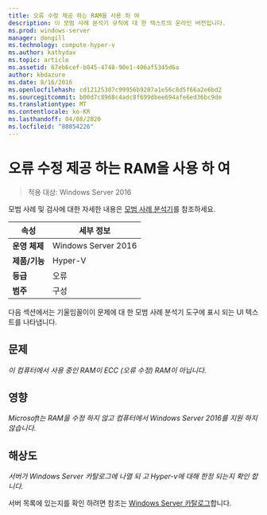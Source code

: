 ```yaml
---
title: 오류 수정 제공 하는 RAM을 사용 하 여
description: 이 모범 사례 분석기 규칙에 대 한 텍스트의 온라인 버전입니다.
ms.prod: windows-server
manager: dongill
ms.technology: compute-hyper-v
ms.author: kathydav
ms.topic: article
ms.assetid: 67eb6cef-b045-4748-90e1-406af5345d6a
author: kbdazure
ms.date: 8/16/2016
ms.openlocfilehash: cd12125307c99956b9207a1e56c8d5f66a2e6bd2
ms.sourcegitcommit: b00d7c8968c4adc8f699dbee694afe6ed36bc9de
ms.translationtype: MT
ms.contentlocale: ko-KR
ms.lasthandoff: 04/08/2020
ms.locfileid: "80854226"
---
```

# <a name="use-ram-that-provides-error-correction"></a>오류 수정 제공 하는 RAM을 사용 하 여

>적용 대상: Windows Server 2016

모범 사례 및 검사에 대한 자세한 내용은 [모범 사례 분석기](https://go.microsoft.com/fwlink/?LinkId=122786)를 참조하세요.  
  
|속성|세부 정보|  
|-|-|  
|**운영 체제**|Windows Server 2016|  
|**제품/기능**|Hyper-V|  
|**등급**|오류|  
|**범주**|구성|  
  
다음 섹션에서는 기울임꼴이이 문제에 대 한 모범 사례 분석기 도구에 표시 되는 UI 텍스트를 나타냅니다.  
  
## <a name="issue"></a>문제  
  
*이 컴퓨터에서 사용 중인 RAM이 ECC (오류 수정) RAM이 아닙니다.*  
  
## <a name="impact"></a>영향  
  
*Microsoft는 RAM을 수정 하지 않고 컴퓨터에서 Windows Server 2016를 지원 하지 않습니다.*  
  
## <a name="resolution"></a>해상도  
  
*서버가 Windows Server 카탈로그에 나열 되 고 Hyper-v에 대해 한정 되는지 확인 합니다.*  
  
서버 목록에 있는지를 확인 하려면 참조는 [Windows Server 카탈로그](https://www.windowsservercatalog.com/)합니다.  
  


